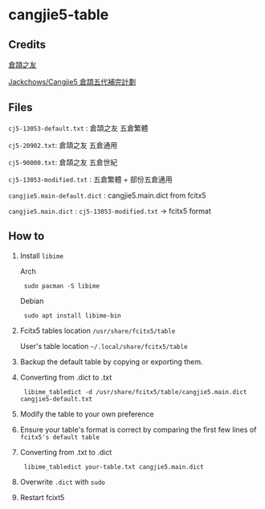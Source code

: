# cangjie5-table

## Credits

[倉頡之友](https://www.chinesecj.com/forum/forum.php?mod=viewthread&tid=195320)

[Jackchows/Cangjie5 倉頡五代補完計劃](https://github.com/Jackchows/Cangjie5)

## Files
`cj5-13053-default.txt` :  倉頡之友 五倉繁體

`cj5-20902.txt`:  倉頡之友 五倉通用 

`cj5-90000.txt`:  倉頡之友 五倉世紀

`cj5-13053-modified.txt` : 五倉繁體 + 部份五倉通用 

`cangjie5.main-default.dict` :  cangjie5.main.dict from fcitx5 

`cangjie5.main.dict` : `cj5-13053-modified.txt` -> fcitx5 format



## How to

1. Install `libime`

	Arch

		sudo pacman -S libime

	Debian

		sudo apt install libime-bin

2. 
	Fcitx5 tables location  `/usr/share/fcitx5/table`

	User's table location `~/.local/share/fcitx5/table`

3. Backup the default table by copying or exporting them. 

4. Converting from .dict to .txt


		libime_tabledict -d /usr/share/fcitx5/table/cangjie5.main.dict cangjie5-default.txt


6. Modify the table to your own preference

7. Ensure your table's format is correct by comparing the first few lines of `fcitx5's default table`

8. Converting from .txt to .dict

		libime_tabledict your-table.txt cangjie5.main.dict

10. Overwrite `.dict` with `sudo`

11. Restart fcixt5
